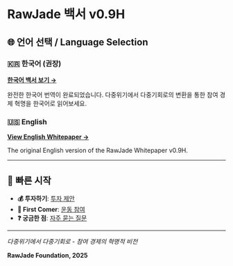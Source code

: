 ﻿# RawJade 백서 v0.9H

## 🌐 언어 선택 / Language Selection

### 🇰🇷 한국어 (권장)
**[한국어 백서 보기 →](ko/README.md)**

완전한 한국어 번역이 완료되었습니다. 다중위기에서 다중기회로의 변환을 통한 참여 경제 혁명을 한국어로 읽어보세요.

### 🇺🇸 English
**[View English Whitepaper →](en/README.md)**

The original English version of the RawJade Whitepaper v0.9H.

---

## 🎯 빠른 시작

* **💰 투자하기**: [투자 제안](ko/part-5-movement/chapter-13-investment.md)
* **🏪 First Comer**: [운동 참여](ko/part-5-movement/chapter-14-join.md)
* **❓ 궁금한 점**: [자주 묻는 질문](ko/appendices/appendix-e-faq.md)

---

*다중위기에서 다중기회로 - 참여 경제의 혁명적 비전*

**RawJade Foundation, 2025**
